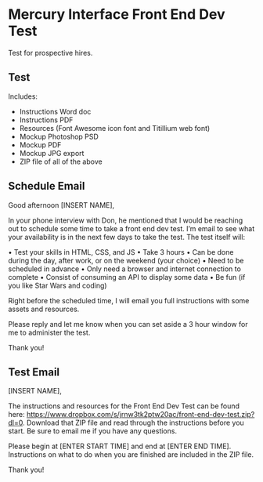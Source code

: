 # Mercury Interface Front End Dev Test

Test for prospective hires.

## Test

Includes:

* Instructions Word doc
* Instructions PDF
* Resources (Font Awesome icon font and Titillium web font)
* Mockup Photoshop PSD
* Mockup PDF
* Mockup JPG export
* ZIP file of all of the above

## Schedule Email

Good afternoon [INSERT NAME],

In your phone interview with Don, he mentioned that I would be reaching out to schedule some time to take a front end dev test. I’m email to see what your availability is in the next few days to take the test. The test itself will:

• Test your skills in HTML, CSS, and JS
• Take 3 hours
• Can be done during the day, after work, or on the weekend (your choice)
• Need to be scheduled in advance
• Only need a browser and internet connection to complete
• Consist of consuming an API to display some data
• Be fun (if you like Star Wars and coding)

Right before the scheduled time, I will email you full instructions with some assets and resources.

Please reply and let me know when you can set aside a 3 hour window for me to administer the test.

Thank you!

## Test Email

[INSERT NAME],

The instructions and resources for the Front End Dev Test can be found here: https://www.dropbox.com/s/jrnw3tk2ptw20ac/front-end-dev-test.zip?dl=0. Download that ZIP file and read through the instructions before you start. Be sure to email me if you have any questions.

Please begin at [ENTER START TIME] and end at [ENTER END TIME]. Instructions on what to do when you are finished are included in the ZIP file.

Thank you!